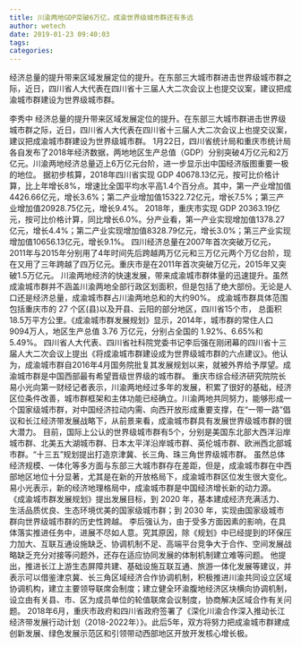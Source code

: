 ```yaml
---
title: 川渝两地GDP突破6万亿，成渝世界级城市群还有多远
author: wetech
date: 2019-01-23 09:40:03
tags: 
categories: 
---
```

经济总量的提升带来区域发展定位的提升。在东部三大城市群进击世界级城市群之际，近日，四川省人大代表在四川省十三届人大二次会议上也提交议案，建议把成渝城市群建设为世界级城市群。
<!-- more -->
李秀中
经济总量的提升带来区域发展定位的提升。在东部三大城市群进击世界级城市群之际，近日，四川省人大代表在四川省十三届人大二次会议上也提交议案，建议把成渝城市群建设为世界级城市群。
1月22日，四川省统计局和重庆市统计局各自发布了2018年经济数据，两地地区生产总值（GDP）分别突破4万亿元和2万亿元。川渝两地经济总量迈上6万亿元台阶，进一步显示出中国经济版图重要一极的地位。
据初步核算，2018年四川省实现 GDP 40678.13亿元，按可比价格计算，比上年增长8%，增速比全国平均水平高1.4个百分点。其中，第一产业增加值4426.66亿元，增长3.6%；第二产业增加值15322.72亿元，增长7.5%；第三产业增加值20928.75亿元，增长9.4%。
2018年，重庆市实现 GDP 20363.19亿元，按可比价格计算，同比增长6.0%。分产业看，第一产业实现增加值1378.27亿元，增长4.4%；第二产业实现增加值8328.79亿元，增长3.0%；第三产业实现增加值10656.13亿元，增长9.1%。
四川经济总量在2007年首次突破万亿元，2011年与2015年分别用了4年时间先后跨越两万亿元和三万亿元两个万亿台阶，现在又用了三年跨越了四万亿元。重庆市是在2011年首次突破万亿元，2015年又突破1.5万亿元。
川渝两地经济的快速发展，带来成渝城市群体量的迅速提升。虽然成渝城市群并不涵盖川渝两地全部行政区划面积，但是包括了绝大部份。无论是人口还是经济总量，成渝城市群占川渝两地总和的大约90%。
成渝城市群具体范围包括重庆市的 27 个区(县)以及开县、云阳的部分地区，四川省15个市， 总面积18.5万平方公里。《成渝城市群发展规划》显示，2014年，城市群的常住人口9094万人，地区生产总值 3.76 万亿元，分别占全国的 1.92%、6.65%和 5.49%。
四川省人大代表、四川省社科院党委书记李后强在刚闭幕的四川省十三届人大二次会议上提出《将成渝城市群建设成为世界级城市群的六点建议》。他认为，成渝城市群自2016年4月国务院批复其发展规划以来，就被外界给予厚望。成渝城市群是中国西部最有希望晋级世界级的城市群。
重庆市综合经济研究院院长易小光向第一财经记者表示，川渝两地经过多年的发展，积累了很好的基础，经济区位条件改善，城市群框架和主体功能已经确立。川渝两地共同努力，能够形成一个国家级城市群，对中国经济拉动内需、向西开放形成重要支撑，在“一带一路”倡议和长江经济带发展战略下，从前景来看，成渝城市群具有发展世界级城市群的很大潜力。
目前，国际上公认的世界级城市群有5个，分别是美国东北部大西洋沿岸城市群、北美五大湖城市群、日本太平洋沿岸城市群、英伦城市群、欧洲西北部城市群。“十三五”规划提出打造京津冀、长三角、珠三角世界级城市群。
虽然总体经济规模、一体化等多方面与东部三大城市群存在差距，但是，成渝城市群在中西部地区地位十分显著，尤其是在新的开放格局下，成渝城市群区位发生很大变化。易小光表示，新的经济地理格局中，成渝城市群是中国经济增长新的动力源。
《成渝城市群发展规划》提出发展目标，到 2020 年，基本建成经济充满活力、生活品质优良、生态环境优美的国家级城市群；到 2030 年，实现由国家级城市群向世界级城市群的历史性跨越。
李后强认为，由于受多方面因素的影响，在具体落实推进任务中，进展不尽如人意。究其原因，除《规划》中已经提到的环保压力加大、互联互通设施缺乏、协调机制不足、高端平台竞争大于合作、空间发展战略缺乏充分对接等问题外，还存在适应协同发展的体制机制建立难等问题。
他提出，推进长江上游生态屏障共建、基础设施互联互通、旅游一体化发展等建议，并表示可以借鉴津京冀、长三角区域经济合作协调机制，积极推进川渝共同设立区域协调机构，建立主要领导联席会制度；建立健全环渝腹地经济区块横向协调机制，设立由有关县、市、区为成员单位的轮值联席会议制度，协商解决区域合作有关问题。
2018年6月，重庆市政府和四川省政府签署了《深化川渝合作深入推动长江经济带发展行动计划（2018-2022年）》。此后5年，双方将努力把成渝城市群建成创新发展、绿色发展示范区和引领带动西部地区开放开发核心增长极。
 
 

